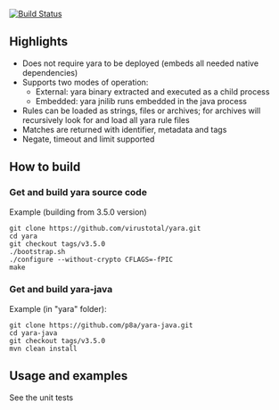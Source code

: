 [![Build Status](https://travis-ci.org/p8a/yara-java.svg)](https://travis-ci.org/p8a/yara-java)

Highlights
------------
- Does not require yara to be deployed (embeds all needed native dependencies)
- Supports two modes of operation:
  - External: yara binary extracted and executed as a child process
  - Embedded: yara jnilib runs embedded in the java process
- Rules can be loaded as strings, files or archives; for archives will recursively look for and load all yara rule files
- Matches are returned with identifier, metadata and tags
- Negate, timeout and limit supported


How to build 
------------  

### Get and build yara source code

Example (building from 3.5.0 version)

```
git clone https://github.com/virustotal/yara.git
cd yara
git checkout tags/v3.5.0
./bootstrap.sh
./configure --without-crypto CFLAGS=-fPIC
make
```

### Get and build yara-java

Example (in "yara" folder):

```
git clone https://github.com/p8a/yara-java.git
cd yara-java
git checkout tags/v3.5.0
mvn clean install
```

Usage and examples
------------------

See the unit tests
